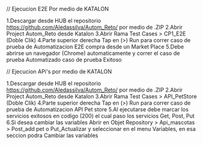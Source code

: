 // Ejecucion E2E Por medio de KATALON

1.Descargar desde HUB el repositorio https://github.com/Aledassilva/Autom_Reto/ por medio de .ZIP
2.Abrir Project Autom_Reto desde Katalon
3.Abrir Rama Test Cases > CP1_E2E (Doble Clik)
4.Parte superior derecha Tap en (>) Run para correr caso de prueba de Automatizacion E2E compra desde un Market Place
5.Debe abrirse un navegador (Chrome) automaticamente y correr el caso de prueba Automatizado caso de prueba Exitoso

// Ejecucion APi's por medio de KATALON

1.Descargar desde HUB el repositorio https://github.com/Aledassilva/Autom_Reto/ por medio de .ZIP
2.Abrir Project Autom_Reto desde Katalon
3.Abrir Rama Test Cases > API_PetStore (Doble Clik)
4.Parte superior derecha Tap en (>) Run para correr caso de prueba de Automatizacion API Pet store
5.Al ejecutarse debe marcar los servicios exitosos en codigo (200) el cual paso los servicios Get, Post, Put
6.Si desea cambiar las variables Abrir en Objet Repository > Api_mascotas > Post_add pet o Put_Actualizar y seleccionar en el menu Variables, en esa seccion podra Cambiar las variables 
